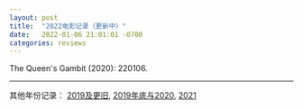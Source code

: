 ```yaml
---
layout: post
title:  "2022电影记录（更新中）"
date:   2022-01-06 21:01:01 -0700
categories: reviews
---
```

The Queen's Gambit (2020): 220106.

---
其他年份记录：
[2019及更旧](https://www.lintj.com/reviews/2019/11/29/older2019Movies.html), [2019年底与2020](https://www.lintj.com/reviews/2019/11/30/2020Movieswith2019.html), [2021](https://www.lintj.com/reviews/2021/01/03/2021Movies.html)
